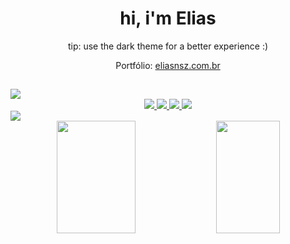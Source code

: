 <h1 align="center">hi, i'm Elias</h1>
<p align="center">tip: use the dark theme for a better experience :)</p>
<p align="center">Portfólio: <a href="https://eliasnsz.com.br" target="_blank">eliasnsz.com.br</a></p>


##

<a href="https://github.com/eliasnsz">
  <img src="https://i.imgur.com/2EXtZha.png">
</a>
<div align="center">
   <a href="https://www.instagram.com/eliasnsz/" target="_blank">
    <img src="https://img.shields.io/badge/Instagram-E4405F?style=for-the-badge&logo=instagram&logoColor=white">
  </a>
  <a href="https://www.linkedin.com/in/elias-souza-522a95242/" target="_blank">
    <img src="https://img.shields.io/badge/LinkedIn-0077B5?style=for-the-badge&logo=linkedin&logoColor=white">
  </a>
  <a href="https://www.tiktok.com/@eliasnsz" target="_blank">
    <img src="https://img.shields.io/badge/TikTok-000000?style=for-the-badge&logo=tiktok&logoColor=white">
  </a>
  <a href="https://www.youtube.com/channel/UCy1RdDqSPBUV2X3gnI6--HA" target="_blank">
    <img src="https://img.shields.io/badge/YouTube-FF0000?style=for-the-badge&logo=youtube&logoColor=white">
  </a>
</div>

<a href="https://github.com/eliasnsz">
  <img src="https://i.imgur.com/AxAIvY0.png">
</a>

<div align="center">
  <img width="50%" height="180px" src="https://github-readme-stats.vercel.app/api?username=eliasnsz&&show_icons=true&theme=omni">
  <img width="45%" height="180px" src="https://github-readme-stats.vercel.app/api/top-langs/?username=eliasnsz&layout=compact&theme=omni">
</div>
  
##


